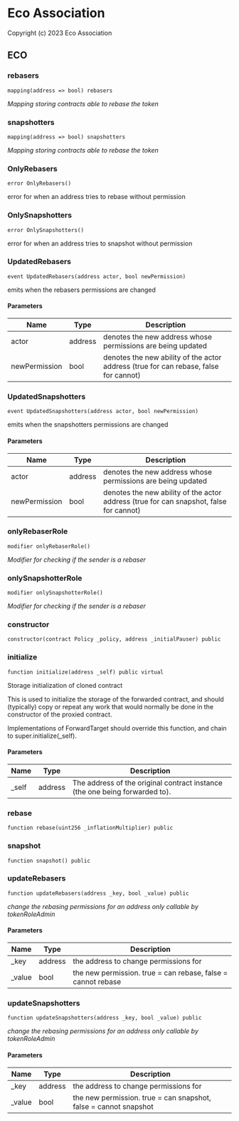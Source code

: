 # Eco Association

Copyright (c) 2023 Eco Association

## ECO

### rebasers

```solidity
mapping(address => bool) rebasers
```

_Mapping storing contracts able to rebase the token_

### snapshotters

```solidity
mapping(address => bool) snapshotters
```

_Mapping storing contracts able to rebase the token_

### OnlyRebasers

```solidity
error OnlyRebasers()
```

error for when an address tries to rebase without permission

### OnlySnapshotters

```solidity
error OnlySnapshotters()
```

error for when an address tries to snapshot without permission

### UpdatedRebasers

```solidity
event UpdatedRebasers(address actor, bool newPermission)
```

emits when the rebasers permissions are changed

#### Parameters

| Name | Type | Description |
| ---- | ---- | ----------- |
| actor | address | denotes the new address whose permissions are being updated |
| newPermission | bool | denotes the new ability of the actor address (true for can rebase, false for cannot) |

### UpdatedSnapshotters

```solidity
event UpdatedSnapshotters(address actor, bool newPermission)
```

emits when the snapshotters permissions are changed

#### Parameters

| Name | Type | Description |
| ---- | ---- | ----------- |
| actor | address | denotes the new address whose permissions are being updated |
| newPermission | bool | denotes the new ability of the actor address (true for can snapshot, false for cannot) |

### onlyRebaserRole

```solidity
modifier onlyRebaserRole()
```

_Modifier for checking if the sender is a rebaser_

### onlySnapshotterRole

```solidity
modifier onlySnapshotterRole()
```

_Modifier for checking if the sender is a rebaser_

### constructor

```solidity
constructor(contract Policy _policy, address _initialPauser) public
```

### initialize

```solidity
function initialize(address _self) public virtual
```

Storage initialization of cloned contract

This is used to initialize the storage of the forwarded contract, and
should (typically) copy or repeat any work that would normally be
done in the constructor of the proxied contract.

Implementations of ForwardTarget should override this function,
and chain to super.initialize(_self).

#### Parameters

| Name | Type | Description |
| ---- | ---- | ----------- |
| _self | address | The address of the original contract instance (the one being              forwarded to). |

### rebase

```solidity
function rebase(uint256 _inflationMultiplier) public
```

### snapshot

```solidity
function snapshot() public
```

### updateRebasers

```solidity
function updateRebasers(address _key, bool _value) public
```

_change the rebasing permissions for an address
only callable by tokenRoleAdmin_

#### Parameters

| Name | Type | Description |
| ---- | ---- | ----------- |
| _key | address | the address to change permissions for |
| _value | bool | the new permission. true = can rebase, false = cannot rebase |

### updateSnapshotters

```solidity
function updateSnapshotters(address _key, bool _value) public
```

_change the rebasing permissions for an address
only callable by tokenRoleAdmin_

#### Parameters

| Name | Type | Description |
| ---- | ---- | ----------- |
| _key | address | the address to change permissions for |
| _value | bool | the new permission. true = can snapshot, false = cannot snapshot |

